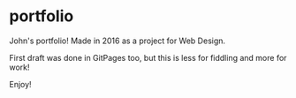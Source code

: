 # portfolio
John's portfolio! Made in 2016 as a project for Web Design.

First draft was done in GitPages too, but this is less for fiddling and more for work!


Enjoy!
